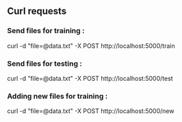 ## Curl requests

### Send files for training :
curl -d "file=@data.txt" -X POST http://localhost:5000/train

### Send files for testing :
curl -d "file=@data.txt" -X POST http://localhost:5000/test

### Adding new files for training :
curl -d "file=@data.txt" -X POST http://localhost:5000/new
